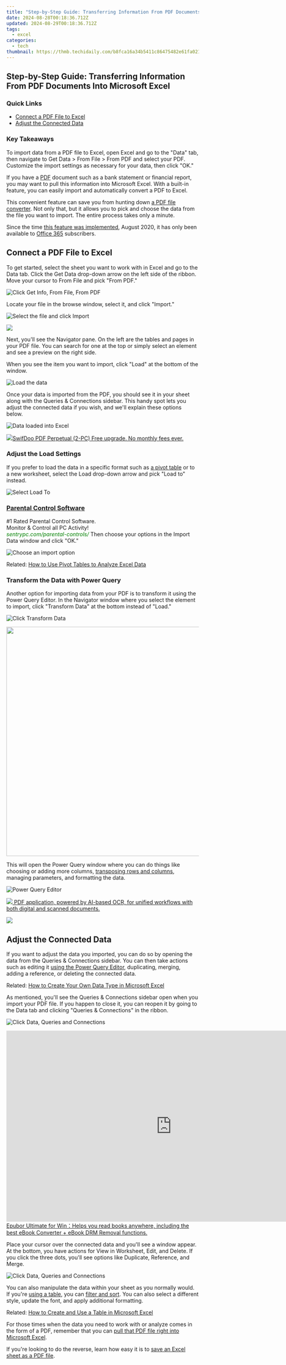 ```yaml
---
title: "Step-by-Step Guide: Transferring Information From PDF Documents Into Microsoft Excel"
date: 2024-08-28T00:18:36.712Z
updated: 2024-08-29T00:18:36.712Z
tags:
  - excel
categories:
  - tech
thumbnail: https://thmb.techidaily.com/b8fca16a34b5411c86475482e61fa021f5aeb02943a66dd5dba0e650f0e39da1.jpg
---
```


## Step-by-Step Guide: Transferring Information From PDF Documents Into Microsoft Excel

### Quick Links

* [Connect a PDF File to Excel](https://sim-unlock.techidaily.com/how-to-change-your-sim-pin-code-on-your-xiaomi-13-ultra-phone-by-drfone-android/)
* [Adjust the Connected Data](https://fox-glue.techidaily.com/updated-2024-approved-engaging-content-creation-videography-tips-in-education/)

### Key Takeaways

 To import data from a PDF file to Excel, open Excel and go to the "Data" tab, then navigate to Get Data > From File > From PDF and select your PDF. Customize the import settings as necessary for your data, then click "OK."

 If you have a [PDF](https://extra-support.techidaily.com/new-obs-vs-wirecast-which-should-you-trust-for-live/) document such as a bank statement or financial report, you may want to pull this information into Microsoft Excel. With a built-in feature, you can easily import and automatically convert a PDF to Excel.

 This convenient feature can save you from hunting down [a PDF file converter](https://fox-friendly.techidaily.com/2024-approved-mastering-the-art-of-finding-cost-effective-graphics/). Not only that, but it allows you to pick and choose the data from the file you want to import. The entire process takes only a minute.

 Since the time [this feature was implemented](https://techcommunity.microsoft.com/t5/excel-blog/announcing-data-import-from-pdf-documents/ba-p/1569202), August 2020, it has only been available to [Office 365](https://games-able.techidaily.com/ultimate-console-content-psplus-or-xbox-game-pass/) subscribers.

##  Connect a PDF File to Excel

 To get started, select the sheet you want to work with in Excel and go to the Data tab. Click the Get Data drop-down arrow on the left side of the ribbon. Move your cursor to From File and pick "From PDF."

![Click Get Info, From File, From PDF](https://static1.howtogeekimages.com/wordpress/wp-content/uploads/2021/11/GetDataFromFilePDF-ExcelImportPDF.png) 

 Locate your file in the browse window, select it, and click "Import."

![Select the file and click Import](https://static1.howtogeekimages.com/wordpress/wp-content/uploads/2021/11/SelectFileImport-ExcelImportPDF.png) 

<!-- affiliate ads begin -->
<a href="https://secure.2checkout.com/order/checkout.php?PRODS=4729320&QTY=1&AFFILIATE=108875&CART=1"><img src="https://secure.avangate.com/images/merchant/f7f07e7dab09533bc71247a5b29a7373/products/2_iDeviceMessageBox.png" border="0"></a>
<!-- affiliate ads end -->
 Next, you'll see the Navigator pane. On the left are the tables and pages in your PDF file. You can search for one at the top or simply select an element and see a preview on the right side.

 When you see the item you want to import, click "Load" at the bottom of the window.

![Load the data](https://static1.howtogeekimages.com/wordpress/wp-content/uploads/2021/11/LoadTable-ExcelImportPDF.png) 

 Once your data is imported from the PDF, you should see it in your sheet along with the Queries & Connections sidebar. This handy spot lets you adjust the connected data if you wish, and we'll explain these options below.

![Data loaded into Excel](https://static1.howtogeekimages.com/wordpress/wp-content/uploads/2021/11/LoadedTable-ExcelImportPDF.png) 

<!-- affiliate ads begin -->
<a href="https://purchase.swifdoo.com/order/checkout.php?PRODS=38709260&QTY=1&AFFILIATE=108875&CART=1"><img src="https://secure.avangate.com/images/merchant/8b932759a5a04ddb34bf79e3f9072e4b/products/Product%20box%20white-1024x1024.png" border="0">SwifDoo PDF Perpetual (2-PC)  Free upgrade. No monthly fees ever. </a>
<!-- affiliate ads end -->
###  Adjust the Load Settings

 If you prefer to load the data in a specific format such as [a pivot table](https://fake-location.techidaily.com/spoofing-life360-how-to-do-it-on-honor-play-40c-drfone-by-drfone-virtual-android/) or to a new worksheet, select the Load drop-down arrow and pick "Load to" instead.

![Select Load To](https://static1.howtogeekimages.com/wordpress/wp-content/uploads/2021/11/LoadTo-ExcelImportPDF.png) 

<!-- affiliate ads begin -->
<h3 id="200610"><a href="https://sentrypc.7eer.net/c/5597632/200610/3022">Parental Control Software</a></h3>
<span class="text-ad-content">
	#1 Rated Parental Control Software.<br/>
	Monitor & Control all PC Activity!<br/>
		<cite style="color:green">sentrypc.com/parental-controls/</cite>
	</span><img height="0" width="0" src="https://sentrypc.7eer.net/i/5597632/200610/3022" style="position:absolute;visibility:hidden;" border="0" />
<!-- affiliate ads end -->
 Then choose your options in the Import Data window and click "OK."

![Choose an import option](https://static1.howtogeekimages.com/wordpress/wp-content/uploads/2021/11/LoadToImportData-ExcelImportPDF.png) 

Related: [How to Use Pivot Tables to Analyze Excel Data](https://fake-location.techidaily.com/spoofing-life360-how-to-do-it-on-honor-play-40c-drfone-by-drfone-virtual-android/) 

###  Transform the Data with Power Query

 Another option for importing data from your PDF is to transform it using the Power Query Editor. In the Navigator window where you select the element to import, click "Transform Data" at the bottom instead of "Load."

![Click Transform Data](https://static1.howtogeekimages.com/wordpress/wp-content/uploads/2021/11/TransformData-ExcelImportPDF.png) 

<!-- affiliate ads begin -->
<a href="https://appsumo.8odi.net/c/5597632/2082532/7443" target="_top" id="2082532"><img src="//a.impactradius-go.com/display-ad/7443-2082532" border="0" alt="" width="1200" height="600"/></a><img height="0" width="0" src="https://appsumo.8odi.net/i/5597632/2082532/7443" style="position:absolute;visibility:hidden;" border="0" />
<!-- affiliate ads end -->
 This will open the Power Query window where you can do things like choosing or adding more columns, [transposing rows and columns](https://win-blog.techidaily.com/dual-frames-per-second-drop-off-issue-on-pcs-comprehensive-fixes-and-optimizations/), managing parameters, and formatting the data.

![Power Query Editor](https://static1.howtogeekimages.com/wordpress/wp-content/uploads/2021/11/PowerQueryEditor-ExcelImportPDF.png) 

<!-- affiliate ads begin -->
<a href="https://checkout.abbyy.com/order/checkout.php?PRODS=39254762&QTY=1&AFFILIATE=108875&CART=1"> <img src="https://secure.avangate.com/images/merchant/0e5fb5c76fca16adbee503c9aff393cd/products/11_FR-Badges-NEW-FR-Standard-16-WIN-200.png" border="0"> PDF application, powered by AI-based OCR, for unified workflows with both digital and scanned documents. </a>
<!-- affiliate ads end -->
<!-- affiliate ads begin -->
<a href="https://store.bitdefender.com/affiliate.php?ACCOUNT=BITLATIN&AFFILIATE=108875&PATH=http%3A%2F%2Fwww.bitdefender.com%2Fbusiness%3FAFFILIATE%3D108875%26RESOURCE%3D30%2525%2BOff%2Ball%2BGravityZone%2BProducts"><img src="https://www.bitdefender.com/content/dam/bitdefender/business/campaign/1200X628.png" border="0"></a>
<!-- affiliate ads end -->
##  Adjust the Connected Data

 If you want to adjust the data you imported, you can do so by opening the data from the Queries & Connections sidebar. You can then take actions such as editing it [using the Power Query Editor](https://extra-approaches.techidaily.com/updated-navigating-the-world-of-vsco-editing-features/), duplicating, merging, adding a reference, or deleting the connected data.

Related: [How to Create Your Own Data Type in Microsoft Excel](https://extra-approaches.techidaily.com/updated-navigating-the-world-of-vsco-editing-features/) 

 As mentioned, you'll see the Queries & Connections sidebar open when you import your PDF file. If you happen to close it, you can reopen it by going to the Data tab and clicking "Queries & Connections" in the ribbon.

![Click Data, Queries and Connections](https://static1.howtogeekimages.com/wordpress/wp-content/uploads/2021/11/DataQueriesConnections-ExcelImportPDF.png) 

<!-- affiliate ads begin -->
<a href="https://secure.2checkout.com/order/checkout.php?PRODS=4599951&QTY=1&AFFILIATE=108875&CART=1"><iframe width="864" height="500" src="https://www.youtube.com/embed/jVnfr5HudQw" title="The Latest and Easiest Solution to Remove Kindle DRM on Windows (without Degrading)" frameborder="0" allow="accelerometer; autoplay; clipboard-write; encrypted-media; gyroscope; picture-in-picture; web-share" referrerpolicy="strict-origin-when-cross-origin" allowfullscreen></iframe>
Epubor Ultimate for Win：Helps you read books anywhere, including the best eBook Converter + eBook DRM Removal functions.</a>
<!-- affiliate ads end -->
 Place your cursor over the connected data and you'll see a window appear. At the bottom, you have actions for View in Worksheet, Edit, and Delete. If you click the three dots, you'll see options like Duplicate, Reference, and Merge.

![Click Data, Queries and Connections](https://static1.howtogeekimages.com/wordpress/wp-content/uploads/2021/11/DataQueriesConnections-ExcelImportPDF.png) 

 You can also manipulate the data within your sheet as you normally would. If you're [using a table](https://instagram-videos.techidaily.com/updated-2024-approved-how-to-convert-your-best-videography-into-melodic-mp3s-insta/), you can [filter and sort](https://facebook-video-share.techidaily.com/free-audio-treasures-to-amplify-youtube-in-2024/). You can also select a different style, update the font, and apply additional formatting.

Related: [How to Create and Use a Table in Microsoft Excel](https://instagram-videos.techidaily.com/updated-2024-approved-how-to-convert-your-best-videography-into-melodic-mp3s-insta/) 

 For those times when the data you need to work with or analyze comes in the form of a PDF, remember that you can [pull that PDF file right into Microsoft Excel](https://facebook.techidaily.com/your-social-sphere-scan-identifying-these-9-cyber-threat-indicators/).

 If you're looking to do the reverse, learn how easy it is to [save an Excel sheet as a PDF file](https://win-able.techidaily.com/how-to-solve-game-lag-and-skipping-frames-in-modern-warfare-ii-cod/).

<ins class="adsbygoogle"
     style="display:block"
     data-ad-format="autorelaxed"
     data-ad-client="ca-pub-7571918770474297"
     data-ad-slot="1223367746"></ins>



<ins class="adsbygoogle"
     style="display:block"
     data-ad-client="ca-pub-7571918770474297"
     data-ad-slot="8358498916"
     data-ad-format="auto"
     data-full-width-responsive="true"></ins>


